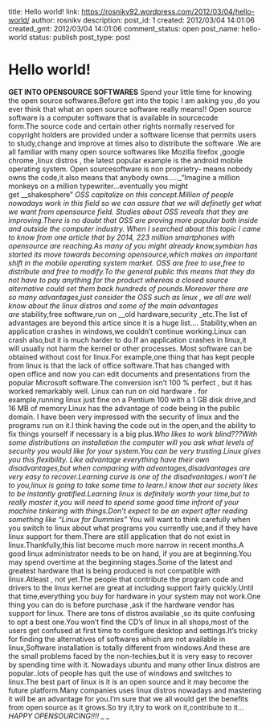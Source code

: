 title: Hello world!
link: https://rosnikv92.wordpress.com/2012/03/04/hello-world/
author: rosnikv
description: 
post_id: 1
created: 2012/03/04 14:01:06
created_gmt: 2012/03/04 14:01:06
comment_status: open
post_name: hello-world
status: publish
post_type: post

# Hello world!

**GET INTO OPENSOURCE SOFTWARES** Spend your little time for knowing the open source softwares.Before get into the topic I am asking you ,do you ever think that what an open source software really means!! Open source software is a computer software that is available in sourcecode form.The source code and certain other rights normally reserved for copyright holders are provided under a software license that permits users to study,change and improve at times also to distribute the software .We are all familiar with many open source softwares like Mozilla firefox ,google chrome ,linux distros , the latest popular example is the android mobile operating system. Open sourcesoftware is non proprietry- means nobody owns the code,it also means that anybody owns….._“Imagine a million monkeys on a million typewriter…eventually you might get __shakesphere” _OSS capitalize on this concept.Million of people nowadays work in this field so we can assure that we will definetly get what we want from opensource field. Studies about OSS reveals that they are improving.There is no doubt that OSS are proving more popular both inside and outside the computer industry. When I searched about this topic I came to know from one article that by 2014, 223 million smartphones with opensource are reaching.As many of you might already know,symbian has started its move towards becoming opensource,which makes an important shift in the mobile operating system market. OSS are free to use,free to distribute and free to modify.To the general public this means that they do not have to pay anything for the product whereas a closed source alternative could set them back hundreds of pounds.Moreover there are so many advantages,just consider the OSS such as linux , we all are well know about the linux distros and some of the main advantages are_ stability,free software,run on __old hardware,security _etc.The list of advantages are beyond this artice since it is a huge list…. Stability,when an application crashes in windows,we couldn’t continue working.Linux can crash also,but it is much harder to do.If an application crashes in linux,it will usually not harm the kernel or other processes. Most software can be obtained without cost for linux.For example,one thing that has kept people from linux is that the lack of office software.That has changed with open office and now you can edit documents and presentations from the popular Microsoft software.The conversion isn’t 100 % perfect , but it has worked remarkably well. Linux can run on old hardware . for example,running linux just fine on a Pentium 100 with a 1 GB disk drive,and 16 MB of memory.Linux has the advantage of code being in the public domain. I have been very impressed with the security of linux and the programs run on it.I think having the code out in the open,and the ability to fix things yourself if necessary is a big plus._Who likes to work blind???_With some distributions on installation the computer will you ask what levels of security you would like for your system.You can be very trusting.Linux gives you this flexibility. Like advantage everything have their own disadvantages,but when comparing with advantages,disadvantages are very easy to recover.Learning curve is one of the disadvantages.i won’t lie to you,linux is going to take some time to learn.I know that our society likes to be instantly gratified.Learning linux is definitely worth your time,but to really master it,you will need to spend some good time infront of your machine tinkering with things.Don’t expect to be an expert after reading something like_ “Linux for Dummies”_ You will want to think carefully when you switch to linux about what programs you currently use,and if they have linux support for them.There are still application that do not exist in linux.Thankfully,this list become much more narrow in recent months.A good linux administrator needs to be on hand, if you are at beginning.You may spend overtime at the beginning stages.Some of the latest and greatest hardware that is being produced is not compatible with linux.Atleast , not yet.The people that contribute the program code and drivers to the linux kernel are great at including support fairly quickly.Until that time,everything you buy for hardware in your system may not work.One thing you can do is before purchase ,ask if the hardware vendor has support for linux. There are tons of distros available ,so its quite confusing to opt a best one.You won’t find the CD’s of linux in all shops,most of the users get confused at first time to configure desktop and settings.It’s tricky for finding the alternatives of softwares which are not available in linux,Software installation is totally different from windows.And these are the small problems faced by the non-techies,but it is very easy to recover by spending time with it. Nowadays ubuntu and many other linux distros are popular..lots of people has quit the use of windows and switches to linux.The best part of linux is it is an open source and it may become the future platform.Many companies uses linux distros nowadays and mastering it will be an advantage for you.I’m sure that we all would get the benefits from open source as it grows.So try it,try to work on it,contribute to it… _HAPPY OPENSOURCING!!!!_ _ _